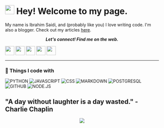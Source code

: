 <h1><img src="https://emojis.slackmojis.com/emojis/images/1531849430/4246/blob-sunglasses.gif?1531849430" width="30"/> Hey! Welcome to my page.</h1>

My name is Ibrahim Saidi, and (probably like you) I love writing code. I'm also a blogger. Check out my articles [here](https://medium.com/@ibrahimsaidi94).
<p align="center">
  <b><i>Let's connect! Find me on the web.</i></b>

[<img height="30" src="https://img.shields.io/badge/twitter-%231DA1F2.svg?&style=for-the-badge&logo=twitter&logoColor=white" />][twitter]
[<img height="30" src="https://img.shields.io/badge/linkedin-blue.svg?&style=for-the-badge&logo=linkedin&logoColor=white" />][LinkedIn]
[<img height="30" src="https://img.shields.io/badge/-Medium-000000.svg?&style=for-the-badge&logo=Medium&logoColor=white" />][Medium]
[<img height="30" src = "https://img.shields.io/badge/Instagram-E4405F?style=for-the-badge&logo=instagram&logoColor=white">][Instagram]
[<img height="30" src = "https://img.shields.io/badge/Facebook-036be4.svg?&style=for-the-badge&logo=facebook&logoColor=white">][Facebook]
<br />
<hr />

<h3>🚀 Things I code with</h3>
<p>
  <img alt="PYTHON" src="https://img.shields.io/badge/Python-14354C?style=for-the-badge&logo=python&logoColor=white" /> 
  <img alt="JAVASCRIPT" src="https://img.shields.io/badge/JavaScript-F7DF1E?style=for-the-badge&logo=javascript&logoColor=black" />
  <img alt="CSS" src="https://img.shields.io/badge/CSS-239120?&style=for-the-badge&logo=css3&logoColor=white" />
  <img alt="MARKDOWN" src="https://img.shields.io/badge/Markdown-000000?style=for-the-badge&logo=markdown&logoColor=white" />
  <img alt="POSTGRESQL" src="https://img.shields.io/badge/PostgreSQL-316192?style=for-the-badge&logo=postgresql&logoColor=white" />
  <img alt="GITHUB" src="https://img.shields.io/badge/GitHub-100000?style=for-the-badge&logo=github&logoColor=white" />
  <img alt="NODE.JS" src="https://img.shields.io/badge/Node.js-43853D?style=for-the-badge&logo=node.js&logoColor=white" />
</p>

## "A day without laughter is a day wasted." - Charlie Chaplin

<center><img src="https://media.giphy.com/media/xUySTCEXzJdGCeIj3W/giphy.gif"></center>

<!--
**Saidiibrahim/Saidiibrahim** is a ✨ _special_ ✨ repository because its `README.md` (this file) appears on your GitHub profile.

Here are some ideas to get you started:

- 🔭 I’m currently working on ...
- 🌱 I’m currently learning ...
- 👯 I’m looking to collaborate on ...
- 🤔 I’m looking for help with ...
- 💬 Ask me about ...
- 📫 How to reach me: ...
- 😄 Pronouns: ...
- ⚡ Fun fact: ...
-->

[twitter]: https://twitter.com/IbrahimSaidi94
[Linkedin]: https://www.linkedin.com/in/ibrahimsaidi/
[Medium]: https://ibrahimsaidi94.medium.com/
[Instagram]: https://www.instagram.com/ibra_aka_ajax/
[Facebook]: https://www.facebook.com/ibrahim.saidi.549/
